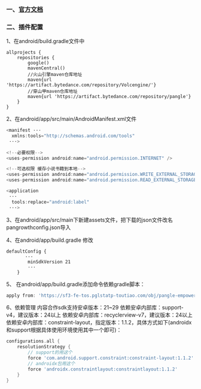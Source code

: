 ### 一、[官方文档](https://www.csjplatform.com/union/media/union/download/detail?id=81&osType=android)

### 二、插件配置
1、在android/build.gradle文件中
```
allprojects {
    repositories {
        google()
        mavenCentral()
        //火山引擎maven仓库地址
        maven{url 'https://artifact.bytedance.com/repository/Volcengine/'}
        //穿山甲maven仓库地址
        maven{url 'https://artifact.bytedance.com/repository/pangle'}
    }
}

```

2、在android/app/src/main/AndroidManifest.xml文件

```dart
<manifest ···
  xmlns:tools="http://schemas.android.com/tools"
 ···>
 
<!--必要权限-->
<uses-permission android:name="android.permission.INTERNET" />

<!--可选权限 缓存小说书籍到本地-->
<uses-permission android:name="android.permission.WRITE_EXTERNAL_STORAGE" />
<uses-permission android:name="android.permission.READ_EXTERNAL_STORAGE" />

<application
 ···
  tools:replace="android:label"
 ···>
```

3、在android/app/src/main下新建assets文件，把下载的json文件改名pangrowthconfig.json导入

4、在android/app/build.gradle 修改

```
defaultConfig {
       ···
        minSdkVersion 21
        ···
    }
```

5、 在android/app/build.gradle添加命令依赖gradle脚本：
```dart
apply from: 'https://sf3-fe-tos.pglstatp-toutiao.com/obj/pangle-empower/android/pangrowth_media/plugin_config.gradle'
```

6、依赖管理
内容合作sdk支持安卓版本：21~29
依赖安卓内部库：support-v4，建议版本：24以上
依赖安卓内部库：recyclerview-v7，建议版本：24以上
依赖安卓内部库：constraint-layout，指定版本：1.1.2，具体方式如下(androidx和support根据具体使用环境使用其中一个即可)：
```dart
configurations.all {
    resolutionStrategy {
        // support的用这个
        force 'com.android.support.constraint:constraint-layout:1.1.2'
        // androidx包用这个
        force 'androidx.constraintlayout:constraintlayout:1.1.2'
    }
}
```


